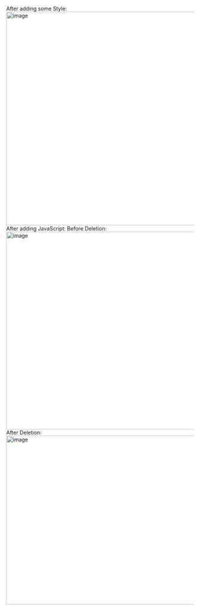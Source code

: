 
After adding some Style:
<img width="898" height="574" alt="image" src="https://github.com/user-attachments/assets/3082707e-ce7d-429e-9d98-cceba74a5c3c" />
After adding JavaScript: Before Deletion:
<img width="667" height="531" alt="image" src="https://github.com/user-attachments/assets/c5113bf3-5ddb-444e-baf2-6baf761c9f04" />
After Deletion:
<img width="667" height="454" alt="image" src="https://github.com/user-attachments/assets/42e10a74-c47e-4d8b-a49f-63309d3ae122" />



